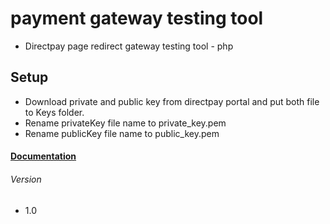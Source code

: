 # payment gateway testing tool
- Directpay page redirect gateway testing tool - php

## Setup
- Download private and public key from directpay portal and put both file to Keys folder.
- Rename privateKey file name to private_key.pem
- Rename publicKey file name to public_key.pem

#### [Documentation](https://doc.directpay.lk/cardPayment/)


###### Version
- 1.0



